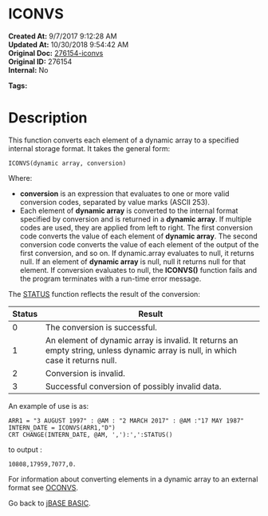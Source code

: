 # ICONVS

**Created At:** 9/7/2017 9:12:28 AM  
**Updated At:** 10/30/2018 9:54:42 AM  
**Original Doc:** [276154-iconvs](https://docs.jbase.com/36868-jbase-basic/276154-iconvs)  
**Original ID:** 276154  
**Internal:** No  

**Tags:**
<badge text='output' vertical='middle' />
<badge text='dynamic arrays' vertical='middle' />
<badge text='conversion' vertical='middle' />

# Description

This function converts each element of a dynamic array to a specified internal storage format. It takes the general form:

```
ICONVS(dynamic array, conversion)
```

Where:

- **conversion** is an expression that evaluates to one or more valid conversion codes, separated by value marks (ASCII 253).
- Each element of **dynamic array** is converted to the internal format specified by conversion and is returned in a **dynamic array**. If multiple codes are used, they are applied from left to right. The first conversion code converts the value of each element of **dynamic array**. The second conversion code converts the value of each element of the output of the first conversion, and so on. If dynamic.array evaluates to null, it returns null. If an element of **dynamic array** is null, null it returns null for that element. If conversion evaluates to null, the **ICONVS()** function fails and the program terminates with a run-time error message.


The [STATUS](./../status-function) function reflects the result of the conversion:


| Status<br> | Result<br> |
| --- | --- |
| 0<br> | The conversion is successful.<br> |
| 1<br> | An element of dynamic array is invalid. It returns an empty string, unless dynamic array is null, in which case it returns null.<br> |
| 2<br> | Conversion is invalid.<br> |
| 3<br> | Successful conversion of possibly invalid data.<br> |




An example of use is as:

```
ARR1 = "3 AUGUST 1997" : @AM : "2 MARCH 2017" : @AM :"17 MAY 1987"
INTERN_DATE = ICONVS(ARR1,"D")
CRT CHANGE(INTERN_DATE, @AM, ','):',':STATUS()
```

to output :

```
10808,17959,7077,0.
```

For information about converting elements in a dynamic array to an external format see [OCONVS](./../oconvs).



Go back to [jBASE BASIC](./../jbase-basic-programmers-reference-guide).
